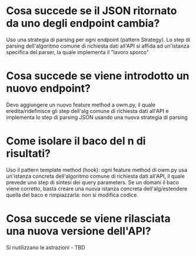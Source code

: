 Cosa succede se il JSON ritornato da uno degli endpoint cambia?
===============================================================
Uso una strategia di parsing per ogni endpoint (pattern Strategy).
Lo step di parsing dell'algoritmo comune di richiesta dati all'API si affida
ad un'istanza specifica del parser, la quale implementa il "lavoro sporco"

Cosa succede se viene introdotto un nuovo endpoint?
===================================================
Devo aggiungere un nuovo feature method a owm.py, il quale eredita/ridefinisce gli step
dell'alg comune di richiesta dati all'API e implementa lo step di parsing JSON
usando una nuova strategia di parsing
    
  
Come isolare il baco del n di risultati?
========================================
Uso il pattern template method (hook): ogni feature method di owm.py usa un'istanza
concreta dell'algoritmo comune di richiesta dati all'API, il quale prevede uno
step di sintesi dei query parameters. Se un domani il baco viene corretto, basta
creare una nuova istanza concreta dell'alg/estendere quella del baco e rimpiazzarla:
non si modifica codice.

Cosa succede se viene rilasciata una nuova versione dell'API?
=============================================================
Si riutilizzano le astrazioni - TBD